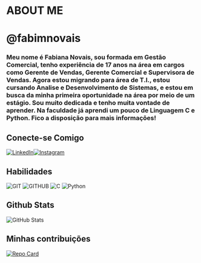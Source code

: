 # ABOUT ME
# @fabimnovais

### Meu nome é Fabiana Novais, sou formada em Gestão Comercial, tenho experiência de 17 anos na área em cargos como Gerente de Vendas, Gerente Comercial e Supervisora de Vendas. Agora estou migrando para área de T.I., estou cursando Analise e Desenvolvimento de Sistemas, e estou em busca da minha primeira oportunidade na área por meio de um estágio. Sou muito dedicada e tenho muita vontade de aprender. Na faculdade já aprendi um pouco de Linguagem C e Python. Fico a disposição para mais informações! 

## Conecte-se Comigo

[![LinkedIn](https://img.shields.io/badge/LinkedIn-000?style=for-the-badge&logo=linkedin&logoColor=0E76A8)](https://www.linkedin.com/in/fabiana-novais-9b14197a/)[![Instagram](https://img.shields.io/badge/Instagram-000?style=for-the-badge&logo=instagram)](https://www.instagram.com/fabimnovais/)


## Habilidades

![GIT](https://img.shields.io/badge/Git-000?style=for-the-badge&logo=Git)
![GITHUB](https://img.shields.io/badge/GITHUB-000?style=for-the-badge&logo=GITHUB)
![C](https://img.shields.io/badge/C-000?style=for-the-badge&logo=c) ![Python](https://img.shields.io/badge/Python-000?style=for-the-badge&logo=python)


## Github Stats

![GitHub Stats](https://github-readme-stats.vercel.app/api?username=Fabimnovais&theme=transparent&bg_color=000&border_color=30A3DC&show_icons=true&icon_color=30A3DC&title_color=E94D5F&text_color=FFF)


## Minhas contribuições

[![Repo Card](https://github-readme-stats.vercel.app/api/pin/?username=fabimnovais&repo=dio-lab-open-source&bg_color=000&border_color=30A3DC&show_icons=true&icon_color=30A3DC&title_color=E94D5F&text_color=FFF)](https://github.com/fabimnovais/dio-lab-open-source) 

